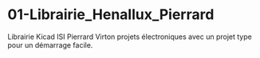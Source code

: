 # 01-Librairie_Henallux_Pierrard
Librairie Kicad ISI Pierrard Virton projets électroniques avec un projet type pour un démarrage facile.
